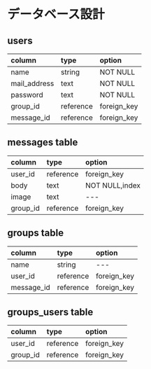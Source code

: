 

# データベース設計

## users

|column      |    type   |option     |
|:---------  |:--------- |:--------- |
|name        |string     |NOT NULL   |
|mail_address|text       |NOT NULL   |
|password    |text       |NOT NULL   |
|group_id    |reference  |foreign_key|
|message_id  |reference  |foreign_key|

## messages table

|column     |type       |option          |
|:--------- |:--------- |:-------------- |
|user_id    |reference  |foreign_key     |
|body       |text       |NOT NULL,index  |
|image      |text       |        ---     |
|group_id   |reference  |foreign_key     |



## groups table

|column     |type       |option     |
|:--------- |:--------- |:--------- |
|name       |string     |---        |
|user_id    |reference  |foreign_key|
|message_id |reference  |foreign_key|


## groups_users table

|column     |type       |option     |
|:--------- |:--------- |:--------- |
|user_id    |reference  |foreign_key|
|group_id   |reference  |foreign_key|

